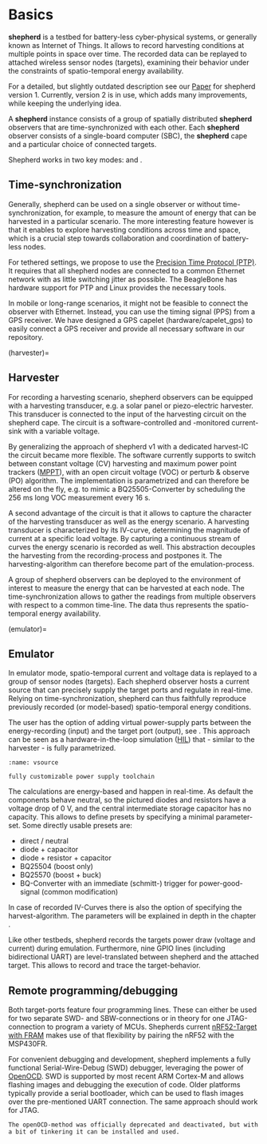# Basics

**shepherd** is a testbed for battery-less cyber-physical systems, or generally known as Internet of Things.
It allows to record harvesting conditions at multiple points in space over time.
The recorded data can be replayed to attached wireless sensor nodes (targets), examining their behavior under the constraints of spatio-temporal energy availability.

For a detailed, but slightly outdated description see our [Paper](https://wwwpub.zih.tu-dresden.de/~mzimmerl/pubs/geissdoerfer19shepherd.pdf) for shepherd version 1. Currently, version 2 is in use, which adds many improvements, while keeping the underlying idea.

A **shepherd** instance consists of a group of spatially distributed **shepherd** observers that are time-synchronized with each other.
Each **shepherd** observer consists of a single-board computer (SBC), the **shepherd** cape and a particular choice of connected targets.

Shepherd works in two key modes: [](#Harvester) and [](#Emulator).


## Time-synchronization

Generally, shepherd can be used on a single observer or without time-synchronization, for example, to measure the amount of energy that can be harvested in a particular scenario.
The more interesting feature however is that it enables to explore harvesting conditions across time and space, which is a crucial step towards collaboration and coordination of battery-less nodes.

For tethered settings, we propose to use the [Precision Time Protocol (PTP)](https://en.wikipedia.org/wiki/Precision_Time_Protocol).
It requires that all shepherd nodes are connected to a common Ethernet network with as little switching jitter as possible.
The BeagleBone has hardware support for PTP and Linux provides the necessary tools.

In mobile or long-range scenarios, it might not be feasible to connect the observer with Ethernet.
Instead, you can use the timing signal (PPS) from a GPS receiver.
We have designed a GPS capelet (hardware/capelet_gps) to easily connect a GPS receiver and provide all necessary software in our repository.

(harvester)=
## Harvester

For recording a harvesting scenario, shepherd observers can be equipped with a harvesting transducer, e.g. a solar panel or piezo-electric harvester.
This transducer is connected to the input of the harvesting circuit on the shepherd cape.
The circuit is a software-controlled and -monitored current-sink with a variable voltage.

By generalizing the approach of shepherd v1 with a dedicated harvest-IC the circuit became more flexible.
The software currently supports to switch between constant voltage (CV) harvesting and maximum power point trackers ([MPPT](https://en.wikipedia.org/wiki/Maximum_Power_Point_Tracking)), with
an open circuit voltage (VOC) or perturb & observe (PO) algorithm.
The implementation is parametrized and can therefore be altered on the fly, e.g. to mimic a BQ25505-Converter by scheduling the 256 ms long VOC measurement every 16 s.

A second advantage of the circuit is that it allows to capture the character of the harvesting transducer as well as the energy scenario.
A harvesting transducer is characterized by its IV-curve, determining the magnitude of current at a specific load voltage.
By capturing a continuous stream of curves the energy scenario is recorded as well.
This abstraction decouples the harvesting from the recording-process and postpones it. The harvesting-algorithm can therefore become part of the emulation-process.

A group of shepherd observers can be deployed to the environment of interest to measure the energy that can be harvested at each node.
The time-synchronization allows to gather the readings from multiple observers with respect to a common time-line.
The data thus represents the spatio-temporal energy availability.

(emulator)=
## Emulator

In emulator mode, spatio-temporal current and voltage data is replayed to a group of sensor nodes (targets).
Each shepherd observer hosts a current source that can precisely supply the target ports and regulate in real-time.
Relying on time-synchronization, shepherd can thus faithfully reproduce previously recorded (or model-based) spatio-temporal energy conditions.

The user has the option of adding virtual power-supply parts between the energy-recording (input) and the target port (output), see [](#vsource).
This approach can be seen as a hardware-in-the-loop simulation ([HIL](https://en.wikipedia.org/wiki/Hardware-in-the-loop_simulation)) that - similar to the harvester - is fully parametrized.

```{figure} media/virtual_source_schemdraw.png
:name: vsource

fully customizable power supply toolchain
```

The calculations are energy-based and happen in real-time. As default the components behave neutral, so the pictured diodes and resistors have a voltage drop of 0 V, and the central intermediate storage capacitor has no capacity.
This allows to define presets by specifying a minimal parameter-set. Some directly usable presets are:

- direct / neutral
- diode + capacitor
- diode + resistor + capacitor
- BQ25504 (boost only)
- BQ25570 (boost + buck)
- BQ-Converter with an immediate (schmitt-) trigger for power-good-signal (common modification)

In case of recorded IV-Curves there is also the option of specifying the harvest-algorithm.
The parameters will be explained in depth in the chapter [](./virtual_source.rst).

Like other testbeds, shepherd records the targets power draw (voltage and current) during emulation.
Furthermore, nine GPIO lines (including bidirectional UART) are level-translated between shepherd and the attached target.
This allows to record and trace the target-behavior.

## Remote programming/debugging

Both target-ports feature four programming lines. These can either be used for two separate SWD- and SBW-connections or in theory for one JTAG-connection to program a variety of MCUs. Shepherds current [nRF52-Target with FRAM](https://github.com/orgua/shepherd-targets) makes use of that flexibility by pairing the nRF52 with the MSP430FR.

For convenient debugging and development, shepherd implements a fully functional Serial-Wire-Debug (SWD) debugger, leveraging the power of [OpenOCD](https://openocd.org/).
SWD is supported by most recent ARM Cortex-M and allows flashing images and debugging the execution of code.
Older platforms typically provide a serial bootloader, which can be used to flash images over the pre-mentioned UART connection. The same approach should work for JTAG.

```{note}
The openOCD-method was officially deprecated and deactivated, but with a bit of tinkering it can be installed and used.
```
